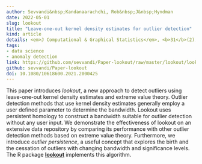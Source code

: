 ```yaml
---
author: Sevvandi&nbsp;Kandanaarachchi, Rob&nbsp;J&nbsp;Hyndman
date: 2022-05-01
slug: lookout
title: "Leave-one-out kernel density estimates for outlier detection"
kind: article
details: <em>J Computational & Graphical Statistics</em>, <b>31</b>(2), 586-599
tags:
- data science
- anomaly detection
link: https://github.com/sevvandi/Paper-lookout/raw/master/lookout/lookout_wp.pdf
github: sevvandi/Paper-lookout
doi: 10.1080/10618600.2021.2000425
---
```


This paper introduces *lookout*, a new approach to detect outliers using leave-one-out kernel density estimates and extreme value theory. Outlier detection methods that use kernel density estimates generally employ a user defined parameter to determine the bandwidth. Lookout uses persistent homology to construct a bandwidth suitable for outlier detection without any user input. We demonstrate the effectiveness of lookout on an extensive data repository by comparing its performance with other outlier detection methods based on extreme value theory. Furthermore, we introduce *outlier persistence*, a useful concept that explores the birth and the cessation of outliers with changing bandwidth and significance levels. The R package [**lookout**](https://github.com/Sevvandi/lookout) implements this algorithm.
